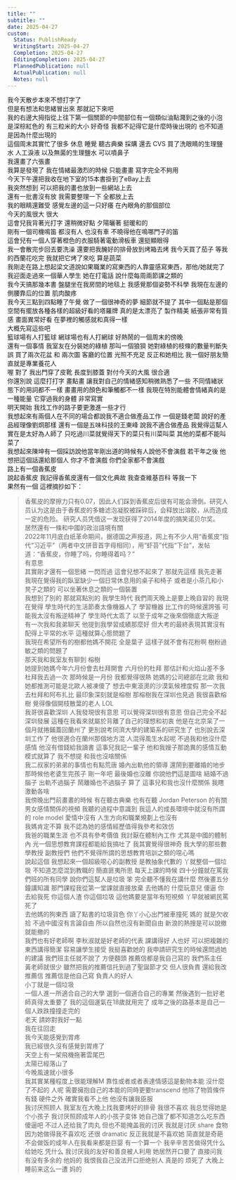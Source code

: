 ```yaml
---
title: ""
subtitle: ""
date: 2025-04-27
custom:
  Status: PublishReady
  WritingStart: 2025-04-27
  Completion: 2025-04-27
  EditingCompletion: 2025-04-27
  PlannedPublication: null
  ActualPublication: null
  Notes: null
---          
```

我今天散步本來不想打字了        
但是有想法和思緒冒出來 那就記下來吧          
我的右邊大拇指從上往下第一個關節的中間部位有一個類似油點濺到之後的小泡 是深棕紅色的 有三粒米的大小 好奇怪 我都不記得它是什麼時後出現的 也不知道是因為什麼出現的          
這個周末其實忙了很多 休息 睡覺 聽古典樂 採購 還去 CVS 買了洗眼睛的生理鹽水 人工淚液 以及無菌的生理鹽水 可以噴鼻子        
我還畫了六張畫        
我算是發現了 我在情緒最激烈的時候 只能畫畫 寫字完全不夠用        
今天下午還把我收在地下室的15本書掛到了eBay上去        
我突然想到 可以把我的畫也放到一些網站上去        
還有一批書沒有放 我需要整理一下 全都放上去          
我的眼睛還難受 感覺左邊的這一只好癢 在內眼角的那個部位          
今天的風很大 很大        
這會兒我背著光打字 還稍微好點 夕陽曬著 挺暖和的          
剛有一個司機鳴笛 都沒有人 也沒有車 不曉得他在鳴哪門子的笛          
這會兒有一個人穿著橙色的衣服騎著電動滑板車 還挺顯眼得           
我一會散完步回去要洗澡 還要把我醃好的排骨放到烤箱去烤 我今天買了茄子 等我的西蘭花吃完 我就把它烤了來吃 算是蔬菜           
我剛走在路上想起梁文道說如果職業的寫東西的人靠靈感寫東西，那他/她就完了          
我迎面走過來一個華人學生 她在打電話 說什麼每周兩節課之類的           
我今天搞那幾本書 盤腿坐在我房間的地毯上 我感覺那個姿勢不科學 我現在左邊的側腰靠后的位置 肌肉酸疼          
我今天三點到四點睡了午覺 做了一個很神奇的夢 細節就不提了 其中一個點是那個空間有擺放各種各樣的超級好看的塔羅牌 真的是太漂亮了 製作精美 紙張非常有質感 畫面異常好看 在夢裡的觸感就和真得一樣          
大概先寫這些吧          
籃球場有人打籃球 網球場也有人打網球 好熱鬧的一個周末的傍晚          
還有一個事情 我室友在分裝她的綠植 那叫一個狼狽 她對綠植的枝條的數量判斷失誤 買了兩次花盆 和 兩次圖 客廳的位置 光照不充足 反正和她相比 我一個好朋友簡直就是專業養花人           
喔 對了 我出門穿了皮靴 長度到膝蓋 對付今天的大風 很合適          
你還別說 這麼打打字 畫點畫 讓我對自己的情緒感知稍微熟悉了一些 不同情緒狀態下的用詞都不一樣 畫畫用的顏色和筆觸都不一樣 我現在特別能體會情緒真的是一種能量 它穿過我的身體 非常寫實          
明天開始 我找工作的路子要更激進一些才行           
我想起來有兩個人在不同的場合都說我不適合做產品工作 一個是錢老闆 說好的產品經理像劉炯那樣 還有一個是五味科技的王東峰 說我不適合做產品 我覺得這幫人實在是太好為人師了 只吃過川菜就覺得天下的菜只有川菜叫菜 其他的菜都不能叫菜了          
我想起來陳坤有一個採訪說他當年剛出道的時候有人說他不會演戲 若干年之後 他想把這個話還給那個人 你才不會演戲 你們全家都不會演戲           
路上有一個香蕉皮           
說起香蕉皮 我記得香蕉皮還有一個文化典故 我查查維基百科 等我一下        
果然有一個 這裡摘抄如下：          
> 香蕉皮的摩擦力只有0.07，因此人们踩到香蕉皮后很有可能会滑倒。研究人员认为这是由于香蕉皮的多糖滤泡凝胶被踩碎后，会释放出溶胶，从而造成一定的危险。 研究人员凭借这一发现获得了2014年度的搞笑诺贝尔奖。        
> 居然還有一條和中國的政治語境有關        
> 2022年11月底白纸革命期间，据德国之声报道，网上有不少人用“香蕉皮”指代“习近平”（两者中文拼音首字母相同），用“虾苔”代指“下台”，发帖道：“香蕉皮，你睡了吗，你睡得着吗？”        
> 有意思          
其實剛才還有一個思緒 一閃而過 這會兒想不起來了 那就先這樣 我先走著          
我現在覺得我的臥室缺少一個日常休息用的桌子和椅子 或者是小茶几和小凳子之類的 可以坐著休息之類的一個裝置          
我想到了別的 那就寫點別的 我學生時代 我們周天晚上是要上晚自習的 我現在覺得 學生時代的生活節奏太像機器人了 學習機器 比工作的時候還誇張 可能我太沒有叛逆精神了 學生時代太乖了 以至于成年之後來個徹底大叛逆          
有一次我和我弟聊天 他提到我學習成績那麼好 但大考的最終表現其實沒有配得上平常的水平 這種就算心態問題了          
我現在希望所有的樹都他媽不開花 全是葉子 這樣子就不會有花粉啊 樹粉過敏之類的問題了          
那天我和我室友有聊到 榕樹        
她提到她媽今年六月份會去杜拜開會 六月份的杜拜 那估計和火焰山差不多 杜拜我去過一次 那時候是一月份 我都覺得很熱 她媽的公司總部在北歐 我和她都推測可能是北歐人被凍傻了 想去中東滾燙的沙漠氣候裡度假 那一次我去杜拜和阿布扎比 最印象深刻就是榕樹 那榕樹我在深圳也見過 我很喜歡榕樹 覺得像個開枝散葉的老人 LOL           
我哥很喜歡深圳 人我發現很有意思 可以覺得深圳很有意思 但自己完全不起深圳發展 這種在我看來就屬於背離了自己的理想和初衷 他是在北京呆了一個月就捲鋪蓋回蘭州了 更別說考同濟大學的建築系的研究生了 也別說去深圳工作了 他很適合在蘭州那個地方混 人混得風生水起呢 不過我和他沒什麼感情 他沒有借錢給我讀書 這事兒我記一輩子 他和我嫂子那詭異的感情互動模式就算了 我不想提 和我也沒啥關係           
我二叔家的弟弟的事情也有點荒唐 婚內出軌他的領導 還鬧到要離婚的地步 那時候他老婆生完孩子 剛一年吧 最後婚也沒離 你說他們這是圖啥 結婚不過腦子 出軌不過腦子 鬧離婚也不過腦子 算了 這事兒和我也沒什麼關係 我瞎激動各啥          
我傍晚出門前畫畫的時候 有在聽古典樂 也有在聽 Jordan Peterson 的有關男女感情關係的視頻 我聽的過程中意識到 我這人的成長環境中就沒有所謂的 role model 愛情中沒有 人生方向和職業規劃上也沒有        
我媽肯定不算 我不認為她的感情經歷值得我參考和效仿        
我爸的職業生涯 也不具有參考價值 我討厭在體制內工作 尤其是中國的體制內 光一個思想教育課程都能給我搞吐了 我其實覺得很神奇 我大學的那些數學教授 副教授們 他們不覺得所謂的思想教育培訓之類的噁心嗎           
說起這個 我想起來一個超級噁心的副教授 是教抽象代數的 丫就整個一個垃圾 不知道怎麼混到教職的 簡直匪夷所思 每天上課的時候 四十分鐘就在罵我們班的所有同學 說你們這幫人是垃圾 笨 完全聽不懂我在講什麼 然後畫五分鐘講知識 那門課程我從第一堂課就直接放棄 去他媽的 什麼玩意兒 傻逼 你去給我死 你這個人渣 你這個垃圾 這他媽要是當年有短視頻 丫早就被網民罵死了        
去他媽的狗東西 讀了點書的垃圾貨色 你丫小心出門被車撞死 媽的 就是欠收拾 不過中國沒有言論自由 所以自然也沒有新聞自由 新浪的熱搜是可以說撤就能撤的          
我們也有好老師啊 李秋淑就是好老師的代表 課講得好 人也好 可以把複雜的東西講得簡潔 容易讓學生接受 我挺喜歡她的 我申請研究生的時候還問過她的建議 我們班主任就不說了 方便麵頭 推薦信都是我自己寫的 我們系主任 黃老師就很少 雖然把我的推薦信托到過了聖誕節才交 但人很負責 還給我改推薦信 推薦信是他自己寫 負責人的好人        
小丁就是一個垃圾          
一個人進一所適合自己的大學 選到一個適合自己的專業 然後遇到一批好老師真得太重要了 我的這個運氣在18歲就用完了 成年之後的路基本是自己一個人跌跌撞撞走完的           
老天 請妳對我好一點          
我在往回走           
我今天能感覺到胃疼          
我已經很久沒有感覺到胃疼了          
天空上有一架飛機拖著雲尾巴          
太陽已經落山了          
今晚風速就小很多          
我其實某種程度上很能理解M 靠性或者或者表達情感這是動物本能 沒什麼了不起的 人呢 需要擁抱自己的本能的同時更要transcend 他除了物質條件 有錢 硬件之外 確實我看不上他 他沒有讓我臣服           
我讨厌照顾人 我室友在大晚上找我要烤好的排骨 我很不喜欢 我总觉得她是个小孩子 我讨厌照顾成年人的小孩子变体 她自己饿了都不知道怎么吃东西 傻逼吧 不过人还给我了肉丸 但也不能掩盖我的讨厌 我就是讨厌   share 食物 因为她做得我不喜欢吃 还很 dramatic 反正我就是不喜欢她 简直就是奇葩 不会做饭的成年人在我看来都是巨婴 有一个算一个 我辛辛苦苦做得凭什么给她吃 凭什么 我讨厌我的友好和善良被人利用 她居然开口要了 直接问我 有没有多余的  他妈的 我恨我自己没法开口拒绝别人 真是的 烦死了 大晚上 睡前来这么一遭 妈的           
      
